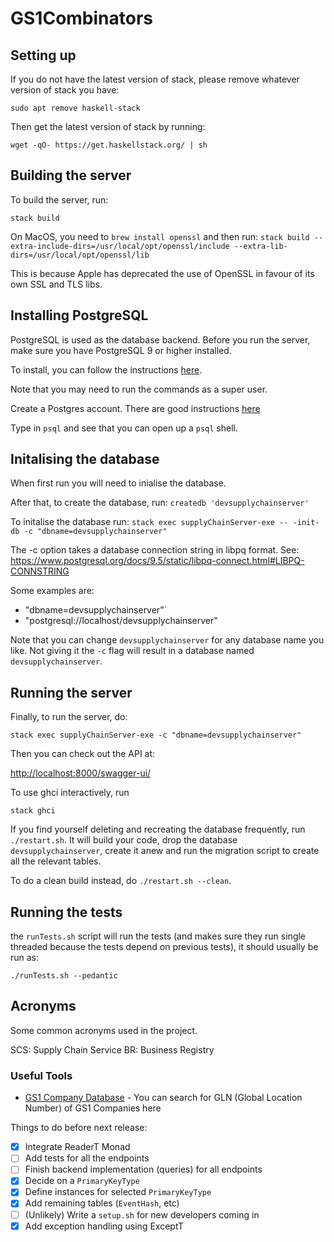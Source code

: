 # GS1Combinators

## Setting up

If you do not have the latest version of stack, please remove whatever version of stack you have:

`sudo apt remove haskell-stack`

Then get the latest version of stack by running:

`wget -qO- https://get.haskellstack.org/ | sh`

## Building the server

To build the server, run:

`stack build`

On MacOS, you need to `brew install openssl` and then run:
`stack build --extra-include-dirs=/usr/local/opt/openssl/include --extra-lib-dirs=/usr/local/opt/openssl/lib`

This is because Apple has deprecated the use of OpenSSL in favour of its own SSL and TLS libs.

## Installing PostgreSQL

PostgreSQL is used as the database backend. Before you run the server, make sure you have PostgreSQL 9 or higher installed.

To install, you can follow the instructions [here]( http://yallalabs.com/linux/how-to-install-and-use-postgresql-10-on-ubuntu-16-04/).

Note that you may need to run the commands as a super user.

Create a Postgres account.
There are good instructions [here](https://www.digitalocean.com/community/tutorials/how-to-install-and-use-postgresql-on-ubuntu-16-04)

Type in `psql` and see that you can open up a `psql` shell.

## Initalising the database

When first run you will need to inialise the database.

After that, to create the database, run:
`createdb 'devsupplychainserver'`

To initalise the database run:
`stack exec supplyChainServer-exe -- -init-db -c "dbname=devsupplychainserver"`

The -c option takes a database connection string in libpq format. See: https://www.postgresql.org/docs/9.5/static/libpq-connect.html#LIBPQ-CONNSTRING

Some examples are:
- "dbname=devsupplychainserver"`
- "postgresql://localhost/devsupplychainserver"

Note that you can change `devsupplychainserver` for any database name you like.
Not giving it the `-c` flag will result in a database named `devsupplychainserver`.


## Running the server

Finally, to run the server, do:

`stack exec supplyChainServer-exe -c "dbname=devsupplychainserver"`

Then you can check out the API at:

<http://localhost:8000/swagger-ui/>

To use ghci interactively, run

`stack ghci`

If you find yourself deleting and recreating the database frequently, run
`./restart.sh`. It will build your code, drop the database
`devsupplychainserver`, create it anew and run the migration script
to create all the relevant tables.

To do a clean build instead, do `./restart.sh --clean`.

## Running the tests

the `runTests.sh` script will run the tests (and makes sure they run single
threaded because the tests depend on previous tests), it should usually be run
as:

```shell
./runTests.sh --pedantic
```

## Acronyms

Some common acronyms used in the project.

SCS: Supply Chain Service
BR:  Business Registry

### Useful Tools

- [GS1 Company Database](https://www.gs1us.org/tools/gs1-company-database-gepir) - You can search for GLN (Global Location Number) of GS1 Companies here

Things to do before next release:

- [x] Integrate ReaderT Monad
- [ ] Add tests for all the endpoints
- [ ] Finish backend implementation (queries) for all endpoints
- [x] Decide on a `PrimaryKeyType`
- [x] Define instances for selected `PrimaryKeyType`
- [x] Add remaining tables (`EventHash`, etc)
- [ ] (Unlikely) Write a `setup.sh` for new developers coming in
- [x] Add exception handling using ExceptT

